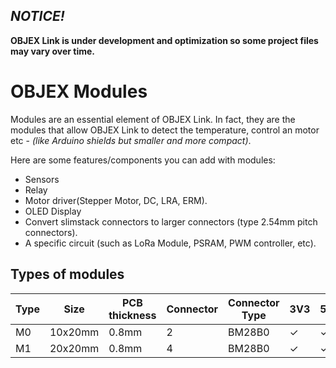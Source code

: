 ## *NOTICE!*
**OBJEX Link is under development and optimization so some project files may vary over time.**

# OBJEX Modules
Modules are an essential element of OBJEX Link. In fact, they are the modules that allow OBJEX Link to detect the temperature, control an motor etc - *(like Arduino shields but smaller and more compact)*.

Here are some features/components you can add with modules:

- Sensors
- Relay 
- Motor driver(Stepper Motor, DC, LRA, ERM).
- OLED Display
- Convert slimstack connectors to larger connectors (type 2.54mm pitch connectors).
- A specific circuit (such as LoRa Module, PSRAM, PWM controller, etc).

## Types of modules

| Type | Size    | PCB thickness | Connector | Connector Type | 3V3 | 5V | A |
|------|---------|---------------|-----------|----------------|-----|----|---|
| M0   | 10x20mm | 0.8mm         | 2         |  BM28B0              |  ✓   |  ✓  | 5 |
| M1   | 20x20mm | 0.8mm         | 4         |  BM28B0              |  ✓   |  ✓  | 5 |

